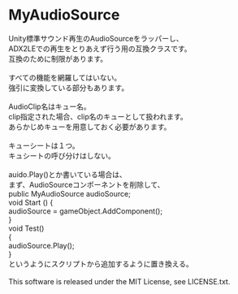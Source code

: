 MyAudioSource
=============
Unity標準サウンド再生のAudioSourceをラッパーし、<br>
ADX2LEでの再生をとりあえず行う用の互換クラスです。<br>
互換のために制限があります。<br>
<br>
すべての機能を網羅してはいない。<br>
強引に変換している部分もあります。<br>
<br>
AudioClip名はキュー名。<br>
clip指定された場合、clip名のキューとして扱われます。<br>
あらかじめキューを用意しておく必要があります。<br>
<br>
キューシートは１つ。<br>
キュシートの呼び分けはしない。<br>
<br>
auido.Play()とか書いている場合は、<br>
まず、AudioSourceコンポーネントを削除して、<br>
public MyAudioSource audioSource;<br>
void Start () {<br>
		audioSource = gameObject.AddComponent<MyAudioSource>();<br>
}<br>
void Test()<br>
{<br>
  audioSource.Play();<br>
}<br>
というようにスクリプトから追加するように置き換える。<br>
<br>
This software is released under the MIT License, see LICENSE.txt.
